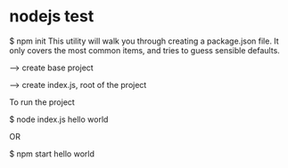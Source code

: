 # nodejs test

$ npm init
This utility will walk you through creating a package.json file.
It only covers the most common items, and tries to guess sensible defaults.

--> create base project

--> create index.js, root of the project


To run the project

$ node index.js 
hello world

OR

$ npm start
hello world
